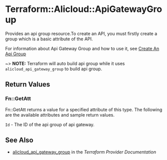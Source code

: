 # Terraform::Alicloud::ApiGatewayGroup

Provides an api group resource.To create an API, you must firstly create a group which is a basic attribute of the API.

For information about Api Gateway Group and how to use it, see [Create An Api Group](https://www.alibabacloud.com/help/doc-detail/43611.html)

~> **NOTE:** Terraform will auto build api group while it uses `alicloud_api_gateway_group` to build api group.

## Return Values

### Fn::GetAtt

Fn::GetAtt returns a value for a specified attribute of this type. The following are the available attributes and sample return values.

`Id` - The ID of the api group of api gateway.

## See Also

* [alicloud_api_gateway_group](https://www.terraform.io/docs/providers/alicloud/r/api_gateway_group.html) in the _Terraform Provider Documentation_